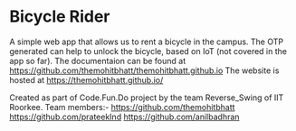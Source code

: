 # Bicycle Rider

A simple web app that allows us to rent a bicycle in the campus.
The OTP generated can help to unlock the bicycle, based on IoT (not covered in the app so far).
The documentaion can be found at https://github.com/themohitbhatt/themohitbhatt.github.io
The website is hosted at https://themohitbhatt.github.io/

Created as part of Code.Fun.Do project by the team Reverse_Swing of IIT Roorkee.
Team members:- https://github.com/themohitbhatt
               https://github.com/prateekInd
               https://github.com/anilbadhran
               
            
